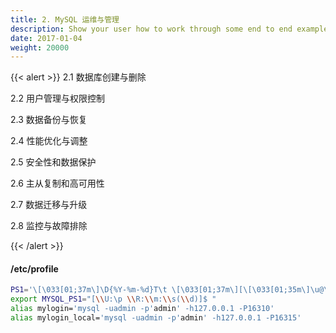 ```yaml
---
title: 2. MySQL 运维与管理
description: Show your user how to work through some end to end examples.
date: 2017-01-04
weight: 20000
---
```


{{< alert >}}
2.1 数据库创建与删除

2.2 用户管理与权限控制

2.3 数据备份与恢复

2.4 性能优化与调整

2.5 安全性和数据保护

2.6 主从复制和高可用性

2.7 数据迁移与升级

2.8 监控与故障排除

{{< /alert >}}

#### /etc/profile
```bash
PS1='\[\033[01;37m\]\D{%Y-%m-%d}T\t \[\033[01;37m\][\[\033[01;35m\]\u@\h \[\033[01;34m\]/home/mysql\[\033[01;37m\]] \[\033[01;36m\]$ \[\033[00m\]'
export MYSQL_PS1="[\\U:\p \\R:\\m:\\s(\\d)]$ "
alias mylogin='mysql -uadmin -p'admin' -h127.0.0.1 -P16310'
alias mylogin_local='mysql -uadmin -p'admin' -h127.0.0.1 -P16315'
```